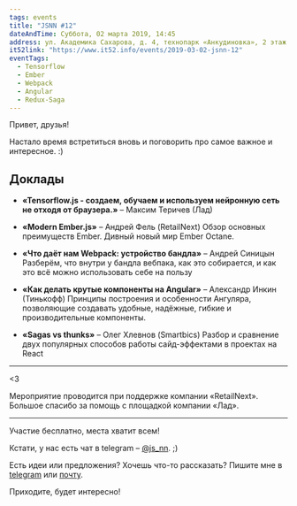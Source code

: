 ```yaml
---
tags: events
title: "JSNN #12"
dateAndTime: Суббота, 02 марта 2019, 14:45
address: ул. Академика Сахарова, д. 4, технопарк «Анкудиновка», 2 этаж
it52link: "https://www.it52.info/events/2019-03-02-jsnn-12"
eventTags:
  - Tensorflow
  - Ember
  - Webpack
  - Angular
  - Redux-Saga
---
```


Привет, друзья!

Настало время встретиться вновь и поговорить про самое важное и интересное. :) 

## Доклады

- **«Tensorflow.js - создаем, обучаем и используем нейронную сеть не отходя от браузера.»** – Максим Теричев (Лад)

- **«Modern Ember.js»** – Андрей Фель (RetailNext)
  Обзор основных преимуществ Ember. Дивный новый мир Ember Octane.
  
- **«Что даёт нам Webpack: устройство бандла»** – Андрей Синицын
  Разберём, что внутри у бандла вебпака, как это собирается, и как это всё можно использовать себе на пользу
  
- **«Как делать крутые компоненты на Angular»** – Александр Инкин (Тинькофф)
  Принципы построения и особенности Ангуляра, позволяющие создавать удобные, надёжные, гибкие и производительные компоненты.
  
- **«Sagas vs thunks»** – Олег Хлевнов (Smartbics)
  Разбор и сравнение двух популярных способов работы сайд-эффектами в проектах на React

----

<3 

Мероприятие проводится при поддержке компании «RetailNext».
Большое спасибо за помощь с площадкой компании «Лад».

----

Участие бесплатно, места хватит всем!

Кстати, у нас есть чат в telegram – [@js_nn](https://tele.click/js_nn). ;)

Есть идеи или предложения? Хочешь что-то рассказать?
Пишите мне в [telegram](https://t.me/r3nya) или [почту](mailto:me@r3nya.ru).

Приходите, будет интересно!
